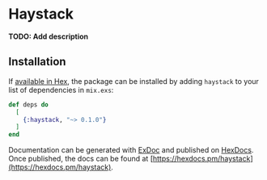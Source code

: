 # Haystack

**TODO: Add description**

## Installation

If [available in Hex](https://hex.pm/docs/publish), the package can be installed
by adding `haystack` to your list of dependencies in `mix.exs`:

```elixir
def deps do
  [
    {:haystack, "~> 0.1.0"}
  ]
end
```

Documentation can be generated with [ExDoc](https://github.com/elixir-lang/ex_doc)
and published on [HexDocs](https://hexdocs.pm). Once published, the docs can
be found at [https://hexdocs.pm/haystack](https://hexdocs.pm/haystack).

